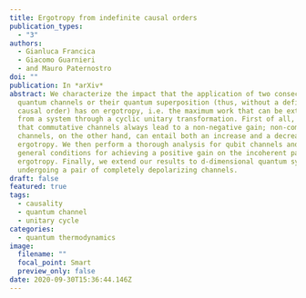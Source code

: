 ```yaml
---
title: Ergotropy from indefinite causal orders
publication_types:
  - "3"
authors:
  - Gianluca Francica
  - Giacomo Guarnieri
  - and Mauro Paternostro
doi: ""
publication: In *arXiv*
abstract: We characterize the impact that the application of two consecutive
  quantum channels or their quantum superposition (thus, without a definite
  causal order) has on ergotropy, i.e. the maximum work that can be extracted
  from a system through a cyclic unitary transformation. First of all, we show
  that commutative channels always lead to a non-negative gain; non-commutative
  channels, on the other hand, can entail both an increase and a decrease in
  ergotropy. We then perform a thorough analysis for qubit channels and provide
  general conditions for achieving a positive gain on the incoherent part of
  ergotropy. Finally, we extend our results to d-dimensional quantum systems
  undergoing a pair of completely depolarizing channels.
draft: false
featured: true
tags:
  - causality
  - quantum channel
  - unitary cycle
categories:
  - quantum thermodynamics
image:
  filename: ""
  focal_point: Smart
  preview_only: false
date: 2020-09-30T15:36:44.146Z
---
```

